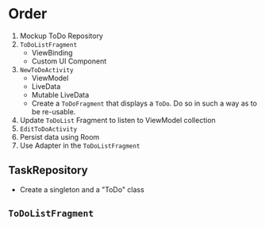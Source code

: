 

# Order

1. Mockup ToDo Repository
1. ```ToDoListFragment```
   * ViewBinding
   * Custom UI Component
1. ```NewToDoActivity```
   * ViewModel
   * LiveData
   * Mutable LiveData
   * Create a ```ToDoFragment``` that displays a ```ToDo```. Do so in such a way as to be re-usable.  
1. Update ```ToDoList``` Fragment to listen to ViewModel collection
1. ```EditToDoActivity```
1. Persist data using Room
1. Use Adapter in the ```ToDoListFragment```


## TaskRepository

* Create a singleton and a "ToDo" class

## ```ToDoListFragment``` 